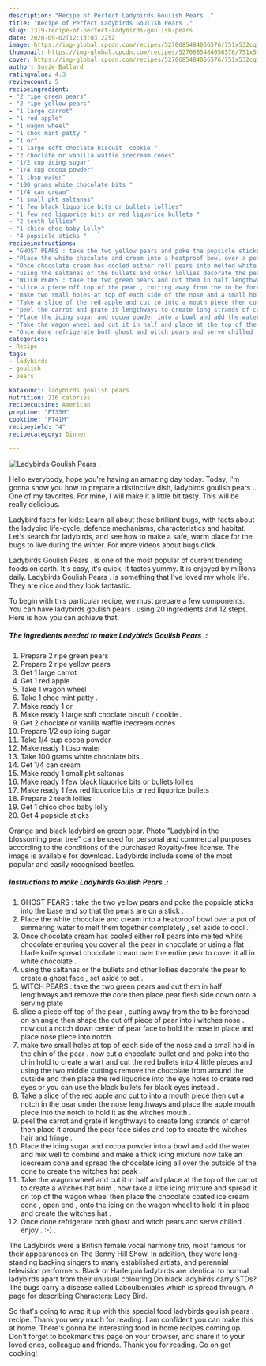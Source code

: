 ```yaml
---
description: "Recipe of Perfect Ladybirds Goulish Pears ."
title: "Recipe of Perfect Ladybirds Goulish Pears ."
slug: 1319-recipe-of-perfect-ladybirds-goulish-pears
date: 2020-09-02T12:13:03.225Z
image: https://img-global.cpcdn.com/recipes/5270685484056576/751x532cq70/ladybirds-goulish-pears-recipe-main-photo.jpg
thumbnail: https://img-global.cpcdn.com/recipes/5270685484056576/751x532cq70/ladybirds-goulish-pears-recipe-main-photo.jpg
cover: https://img-global.cpcdn.com/recipes/5270685484056576/751x532cq70/ladybirds-goulish-pears-recipe-main-photo.jpg
author: Susie Ballard
ratingvalue: 4.3
reviewcount: 5
recipeingredient:
- "2 ripe green pears"
- "2 ripe yellow pears"
- "1 large carrot"
- "1 red apple"
- "1 wagon wheel"
- "1 choc mint patty "
- "1 or"
- "1 large soft choclate biscuit  cookie "
- "2 choclate or vanilla waffle icecream cones"
- "1/2 cup icing sugar"
- "1/4 cup cocoa powder"
- "1 tbsp water"
- "100 grams white chocolate bits "
- "1/4 can cream"
- "1 small pkt saltanas"
- "1 few black liquorice bits or bullets lollies"
- "1 few red liquorice bits or red liquorice bullets "
- "2 teeth lollies"
- "1 chico choc baby lolly"
- "4 popsicle sticks "
recipeinstructions:
- "GHOST PEARS : take the two yellow pears and poke the popsicle sticks into the base end so that the pears are on a stick ."
- "Place the white chocolate and cream into a heatproof bowl over a pot of simmering water to melt them together completely , set aside to cool ."
- "Once chocolate cream has cooled either roll pears into melted white chocolate ensuring you cover all the pear in chocolate or using a flat blade knife spread chocolate cream over the entire pear to cover it all in white chocolate ."
- "using the saltanas or the bullets and other lollies decorate the pear to create a ghost face , set aside to set ."
- "WITCH PEARS : take the two green pears and cut them in half lengthways and remove the core then place pear flesh side down onto a serving plate ."
- "slice a piece off top of the pear , cutting away from the to be forehead on an angle then shape the cut off piece of pear into i witches nose . now cut a notch down center of pear face to hold the nose in place and place nose piece into notch ."
- "make two small holes at top of each side of the nose and a small hold in the chin of the pear . now cut a chocolate bullet end and poke into the chin hold to create a wart and cut the red bullets into 4 little pieces and using the two middle cuttings remove the chocolate from around the outside and then place the red liquorice into the eye holes to create red eyes or you can use the black bullets for black eyes instead ."
- "Take a slice of the red apple and cut to into a mouth piece then cut a notch in the pear under the nose lengthways and place the apple mouth piece into the notch to hold it as the witches mouth ."
- "peel the carrot and grate it lengthways to create long strands of carrot then place it around the pear face sides and top to create the witches hair and fringe ."
- "Place the icing sugar and cocoa powder into a bowl and add the water and mix well to combine and make a thick icing mixture now take an icecream cone and spread the chocolate icing all over the outside of the cone to create the witches hat peak ."
- "Take the wagon wheel and cut it in half and place at the top of the carrot to create a witches hat brim , now take a little icing mixture and spread it on top of the wagon wheel then place the chocolate coated ice cream cone , open end , onto the icing on the wagon wheel to hold it in place and create the witches hat ."
- "Once done refrigerate both ghost and witch pears and serve chilled . enjoy . :-) ."
categories:
- Recipe
tags:
- ladybirds
- goulish
- pears

katakunci: ladybirds goulish pears 
nutrition: 216 calories
recipecuisine: American
preptime: "PT35M"
cooktime: "PT41M"
recipeyield: "4"
recipecategory: Dinner

---
```



![Ladybirds Goulish Pears .](https://img-global.cpcdn.com/recipes/5270685484056576/751x532cq70/ladybirds-goulish-pears-recipe-main-photo.jpg)

Hello everybody, hope you're having an amazing day today. Today, I'm gonna show you how to prepare a distinctive dish, ladybirds goulish pears .. One of my favorites. For mine, I will make it a little bit tasty. This will be really delicious.

Ladybird facts for kids: Learn all about these brilliant bugs, with facts about the ladybird life-cycle, defence mechanisms, characteristics and habitat. Let&#39;s search for ladybirds, and see how to make a safe, warm place for the bugs to live during the winter. For more videos about bugs click.

Ladybirds Goulish Pears . is one of the most popular of current trending foods on earth. It's easy, it's quick, it tastes yummy. It is enjoyed by millions daily. Ladybirds Goulish Pears . is something that I've loved my whole life. They are nice and they look fantastic.


To begin with this particular recipe, we must prepare a few components. You can have ladybirds goulish pears . using 20 ingredients and 12 steps. Here is how you can achieve that.

<!--inarticleads1-->

##### The ingredients needed to make Ladybirds Goulish Pears .:

1. Prepare 2 ripe green pears
1. Prepare 2 ripe yellow pears
1. Get 1 large carrot
1. Get 1 red apple
1. Take 1 wagon wheel
1. Take 1 choc mint patty .
1. Make ready 1 or
1. Make ready 1 large soft choclate biscuit / cookie .
1. Get 2 choclate or vanilla waffle icecream cones
1. Prepare 1/2 cup icing sugar
1. Take 1/4 cup cocoa powder
1. Make ready 1 tbsp water
1. Take 100 grams white chocolate bits .
1. Get 1/4 can cream
1. Make ready 1 small pkt saltanas
1. Make ready 1 few black liquorice bits or bullets lollies
1. Make ready 1 few red liquorice bits or red liquorice bullets .
1. Prepare 2 teeth lollies
1. Get 1 chico choc baby lolly
1. Get 4 popsicle sticks .


Orange and black ladybird on green pear. Photo &#34;Ladybird in the blossoming pear tree&#34; can be used for personal and commercial purposes according to the conditions of the purchased Royalty-free license. The image is available for download. Ladybirds include some of the most popular and easily recognised beetles. 

<!--inarticleads2-->

##### Instructions to make Ladybirds Goulish Pears .:

1. GHOST PEARS : take the two yellow pears and poke the popsicle sticks into the base end so that the pears are on a stick .
1. Place the white chocolate and cream into a heatproof bowl over a pot of simmering water to melt them together completely , set aside to cool .
1. Once chocolate cream has cooled either roll pears into melted white chocolate ensuring you cover all the pear in chocolate or using a flat blade knife spread chocolate cream over the entire pear to cover it all in white chocolate .
1. using the saltanas or the bullets and other lollies decorate the pear to create a ghost face , set aside to set .
1. WITCH PEARS : take the two green pears and cut them in half lengthways and remove the core then place pear flesh side down onto a serving plate .
1. slice a piece off top of the pear , cutting away from the to be forehead on an angle then shape the cut off piece of pear into i witches nose . now cut a notch down center of pear face to hold the nose in place and place nose piece into notch .
1. make two small holes at top of each side of the nose and a small hold in the chin of the pear . now cut a chocolate bullet end and poke into the chin hold to create a wart and cut the red bullets into 4 little pieces and using the two middle cuttings remove the chocolate from around the outside and then place the red liquorice into the eye holes to create red eyes or you can use the black bullets for black eyes instead .
1. Take a slice of the red apple and cut to into a mouth piece then cut a notch in the pear under the nose lengthways and place the apple mouth piece into the notch to hold it as the witches mouth .
1. peel the carrot and grate it lengthways to create long strands of carrot then place it around the pear face sides and top to create the witches hair and fringe .
1. Place the icing sugar and cocoa powder into a bowl and add the water and mix well to combine and make a thick icing mixture now take an icecream cone and spread the chocolate icing all over the outside of the cone to create the witches hat peak .
1. Take the wagon wheel and cut it in half and place at the top of the carrot to create a witches hat brim , now take a little icing mixture and spread it on top of the wagon wheel then place the chocolate coated ice cream cone , open end , onto the icing on the wagon wheel to hold it in place and create the witches hat .
1. Once done refrigerate both ghost and witch pears and serve chilled . enjoy . :-) .


The Ladybirds were a British female vocal harmony trio, most famous for their appearances on The Benny Hill Show. In addition, they were long-standing backing singers to many established artists, and perennial television performers. Black or Harlequin ladybirds are identical to normal ladybirds apart from their unusual colouring Do black ladybirds carry STDs? The bugs carry a disease called Laboulbeniales which is spread through. A page for describing Characters: Lady Bird. 

So that's going to wrap it up with this special food ladybirds goulish pears . recipe. Thank you very much for reading. I am confident you can make this at home. There's gonna be interesting food in home recipes coming up. Don't forget to bookmark this page on your browser, and share it to your loved ones, colleague and friends. Thank you for reading. Go on get cooking!
